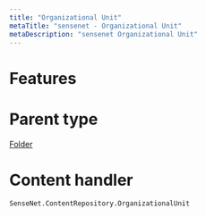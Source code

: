 ```yaml
---
title: "Organizational Unit"
metaTitle: "sensenet - Organizational Unit"
metaDescription: "sensenet Organizational Unit"
---
```


# Features

# Parent type

[Folder](/concepts/content-types/02-folder)

# Content handler

`SenseNet.ContentRepository.OrganizationalUnit`

